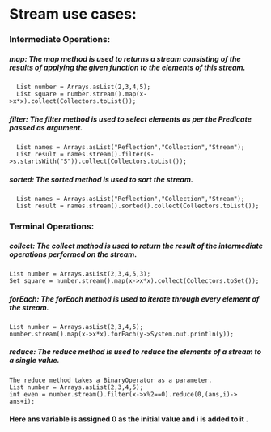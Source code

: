 # Stream use cases:

### Intermediate Operations:

##### map: The map method is used to returns a stream consisting of the results of applying the given function to the elements of this stream.
      List number = Arrays.asList(2,3,4,5);
      List square = number.stream().map(x->x*x).collect(Collectors.toList());

##### filter: The filter method is used to select elements as per the Predicate passed as argument.
      List names = Arrays.asList("Reflection","Collection","Stream");
      List result = names.stream().filter(s->s.startsWith("S")).collect(Collectors.toList());
##### sorted: The sorted method is used to sort the stream.
      List names = Arrays.asList("Reflection","Collection","Stream");
      List result = names.stream().sorted().collect(Collectors.toList());
      
### Terminal Operations:

##### collect: The collect method is used to return the result of the intermediate operations performed on the stream.
    List number = Arrays.asList(2,3,4,5,3);
    Set square = number.stream().map(x->x*x).collect(Collectors.toSet());
##### forEach: The forEach method is used to iterate through every element of the stream.
    List number = Arrays.asList(2,3,4,5);
    number.stream().map(x->x*x).forEach(y->System.out.println(y));
##### reduce: The reduce method is used to reduce the elements of a stream to a single value.
    The reduce method takes a BinaryOperator as a parameter.
    List number = Arrays.asList(2,3,4,5);
    int even = number.stream().filter(x->x%2==0).reduce(0,(ans,i)-> ans+i);

#### Here ans variable is assigned 0 as the initial value and i is added to it .
